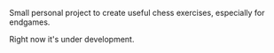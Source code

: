 Small personal project to create useful chess exercises, especially for endgames.

Right now it's under development.